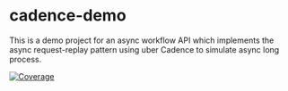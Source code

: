# cadence-demo
This is a demo project for an async workflow API which implements the async request-replay pattern using uber Cadence to simulate async long process.

[![Coverage](https://sonarcloud.io/api/project_badges/measure?project=lawand7_cadence-demo&metric=coverage)](https://sonarcloud.io/summary/new_code?id=lawand7_cadence-demo)
